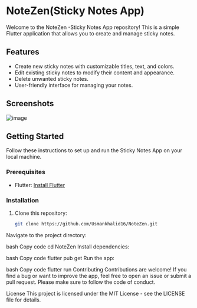 # NoteZen(Sticky Notes App)

Welcome to the NoteZen -Sticky Notes App repository! This is a simple Flutter application that allows you to create and manage sticky notes.

## Features

- Create new sticky notes with customizable titles, text, and colors.
- Edit existing sticky notes to modify their content and appearance.
- Delete unwanted sticky notes.
- User-friendly interface for managing your notes.

## Screenshots

![image](https://github.com/Usmankhalid16/NoteZen/assets/126320240/06d9d717-5b88-4a4a-ad01-78b0d6f33e22)


## Getting Started

Follow these instructions to set up and run the Sticky Notes App on your local machine.

### Prerequisites

- Flutter: [Install Flutter](https://flutter.dev/docs/get-started/install)

### Installation

1. Clone this repository:

   ```bash
   git clone https://github.com/Usmankhalid16/NoteZen.git
Navigate to the project directory:

bash
Copy code
cd NoteZen
Install dependencies:

bash
Copy code
flutter pub get
Run the app:

bash
Copy code
flutter run
Contributing
Contributions are welcome! If you find a bug or want to improve the app, feel free to open an issue or submit a pull request. Please make sure to follow the code of conduct.

License
This project is licensed under the MIT License - see the LICENSE file for details.
